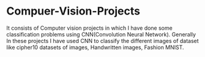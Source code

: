 # Compuer-Vision-Projects
It consists of Computer vision projects in which I have done some classification problems using CNN(Convolution Neural Network).
Generally In these projects I have used CNN to classify the different images of dataset like cipher10 datasets of images, Handwritten images, Fashion MNIST.
